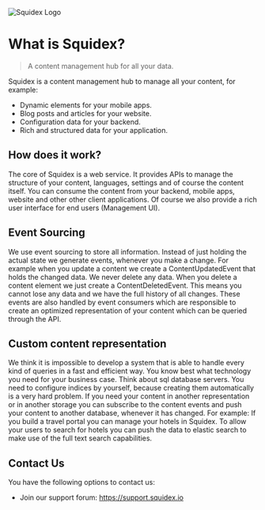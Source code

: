 ![Squidex Logo](images/logo-wide.png)

# What is Squidex?

> A content management hub for all your data.

Squidex is a content management hub to manage all your content, for example:

* Dynamic elements for your mobile apps.
* Blog posts and articles for your website.
* Configuration data for your backend.
* Rich and structured data for your application.

## How does it work?

The core of Squidex is a web service. It provides APIs to manage the structure of your content, languages, settings and of course the content itself. You can consume the content from your backend, mobile apps, website and other other client applications. Of course we also provide a rich user interface for end users (Management UI).

## Event Sourcing

We use event sourcing to store all information. Instead of just holding the actual state we generate events, whenever you make a change. For example when you update a content we create a ContentUpdatedEvent that holds the changed data. We never delete any data. When you delete a content element we just create a ContentDeletedEvent. This means you cannot lose any data and we have the full history of all changes. These events are also handled by event consumers which are responsible to create an optimized representation of your content which can be queried through the API.

## Custom content representation

We think it is impossible to develop a system that is able to handle every kind of queries in a fast and efficient way. You know best what technology you need for your business case. Think about sql database servers. You need to configure indices by yourself, because creating them automatically is a very hard problem. If you need your content in another representation or in another storage you can subscribe to the content events and push your content to another database, whenever it has changed. For example: If you build a travel portal you can manage your hotels in Squidex. To allow your users to search for hotels you can push the data to elastic search to make use of the full text search capabilities.

## Contact Us

You have the following options to contact us:

* Join our support forum: https://support.squidex.io
